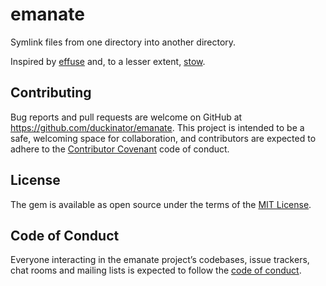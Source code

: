 # emanate

Symlink files from one directory into another directory.

Inspired by [effuse](https://github.com/programble/effuse) and, to a
lesser extent, [stow](https://www.gnu.org/software/stow/manual/stow.html).

## Contributing

Bug reports and pull requests are welcome on GitHub at https://github.com/duckinator/emanate. This project is intended to be a safe, welcoming space for collaboration, and contributors are expected to adhere to the [Contributor Covenant](http://contributor-covenant.org) code of conduct.

## License

The gem is available as open source under the terms of the [MIT License](http://opensource.org/licenses/MIT).

## Code of Conduct

Everyone interacting in the emanate project’s codebases, issue trackers, chat rooms and mailing lists is expected to follow the [code of conduct](https://github.com/duckinator/emanate/blob/master/CODE_OF_CONDUCT.md).
